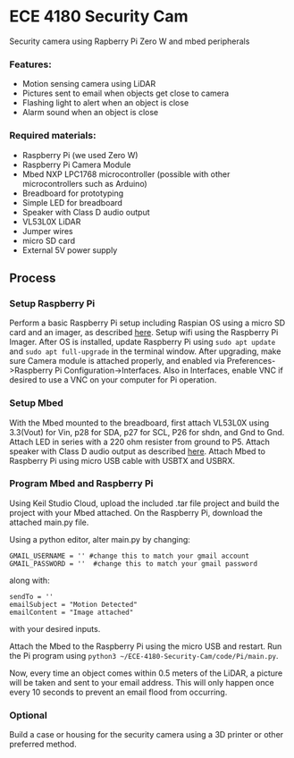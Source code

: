# ECE 4180 Security Cam
Security camera using Rapberry Pi Zero W and mbed peripherals

### Features:

+ Motion sensing camera using LiDAR
+ Pictures sent to email when objects get close to camera
+ Flashing light to alert when an object is close
+ Alarm sound when an object is close

### Required materials:

+ Raspberry Pi (we used Zero W)
+ Raspberry Pi Camera Module
+ Mbed NXP LPC1768 microcontroller (possible with other microcontrollers such as Arduino)
+ Breadboard for prototyping
+ Simple LED for breadboard
+ Speaker with Class D audio output
+ VL53L0X LiDAR
+ Jumper wires
+ micro SD card
+ External 5V power supply

## Process

### Setup Raspberry Pi

Perform a basic Raspberry Pi setup including Raspian OS using a micro SD card and an imager, as described [here](https://www.raspberrypi.com/software/).
Setup wifi using the Raspberry Pi Imager.
After OS is installed, update Raspberry Pi using `sudo apt update` and `sudo apt full-upgrade` in the terminal window.
After upgrading, make sure Camera module is attached properly, and enabled via Preferences->Raspberry Pi Configuration->Interfaces.
Also in Interfaces, enable VNC if desired to use a VNC on your computer for Pi operation.

### Setup Mbed

With the Mbed mounted to the breadboard, first attach VL53L0X using 3.3(Vout) for Vin, p28 for SDA, p27 for SCL, P26 for shdn, and Gnd to Gnd.
Attach LED in series with a 220 ohm resister from ground to P5.
Attach speaker with Class D audio output as described [here](https://os.mbed.com/users/4180_1/notebook/using-a-speaker-for-audio-output/).
Attach Mbed to Raspberry Pi using micro USB cable with USBTX and USBRX.

### Program Mbed and Raspberry Pi

Using Keil Studio Cloud, upload the included .tar file project and build the project with your Mbed attached.
On the Raspberry Pi, download the attached main.py file.

Using a python editor, alter main.py by changing:
```
GMAIL_USERNAME = '' #change this to match your gmail account
GMAIL_PASSWORD = ''  #change this to match your gmail password
```
along with:
```
sendTo = ''
emailSubject = "Motion Detected"
emailContent = "Image attached"
```
with your desired inputs.

Attach the Mbed to the Raspberry Pi using the micro USB and restart.
Run the Pi program using `python3 ~/ECE-4180-Security-Cam/code/Pi/main.py`.

Now, every time an object comes within 0.5 meters of the LiDAR, a picture will be taken and sent to your email address.
This will only happen once every 10 seconds to prevent an email flood from occurring.

### Optional

Build a case or housing for the security camera using a 3D printer or other preferred method.

